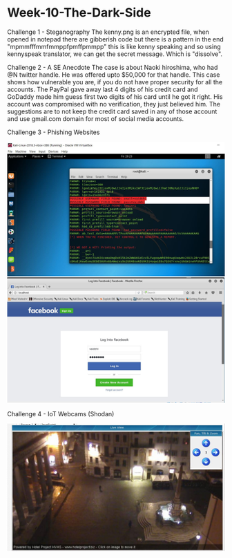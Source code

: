 # Week-10-The-Dark-Side
Challenge 1 - Steganography
The kenny.png is an encrypted file, when opened in notepad there are gibberish code but there is a pattern in the end "mpmmfffmmfmmppfpmffpmmpp" this is like kenny speaking and so using kennyspeak translator, we can get the secret message. Which is "dissolve".

Challenge 2 - A SE Anecdote
The case is about Naoki hiroshima, who had @N twitter handle. He was offered upto $50,000 for that handle. This case shows how vulnerable you are, if you do not have proper security for all the accounts. The PayPal gave away last 4 digits of his credit card and GoDaddy made him guess first two digits of his card until he got it right. His account was compromised with no verification, they just believed him. The suggestions are to not keep the credit card saved in any of those account and use gmail.com domain for most of social media accounts.

Challenge 3 - Phishing Websites

<img src="https://github.com/vaidehirana/Week-10-The-Dark-Side/blob/master/Credentials.JPG" width="800">

<img src="https://github.com/vaidehirana/Week-10-The-Dark-Side/blob/master/Localhost.JPG" width="800">

Challenge 4 - IoT Webcams (Shodan)

<img src="https://github.com/vaidehirana/Week-10-The-Dark-Side/blob/master/Webcam.JPG" width="800">
